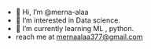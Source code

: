 - 👋 Hi, I’m @merna-alaa
- 👀 I’m interested in Data science.
- 🌱 I’m currently learning ML , python.
- reach me at mernaalaa377@gmail.com

<!---
merna-alaa/merna-alaa is a ✨ special ✨ repository because its `README.md` (this file) appears on your GitHub profile.
You can click the Preview link to take a look at your changes.
--->
